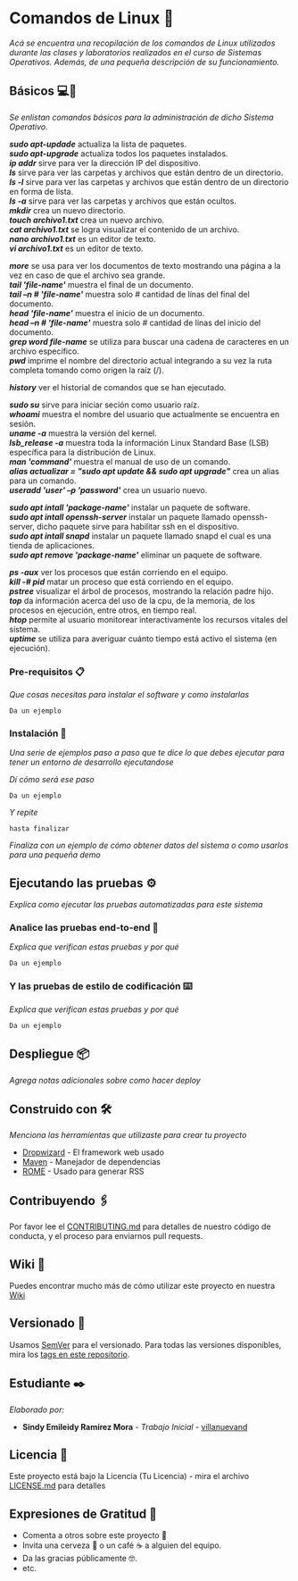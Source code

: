 # Comandos de Linux :penguin:

_Acá se encuentra una recopilación de los comandos de Linux utilizados durante las clases y laboratorios realizados en el curso de Sistemas Operativos. Además, de una pequeña descripción de su funcionamiento._

## Básicos :computer:🚀

_Se enlistan comandos básicos para la administración de dicho Sistema Operativo._

**_sudo apt-updade_** actualiza la lista de paquetes.<br/>
**_sudo apt-upgrade_** actualiza todos los paquetes instalados.<br/>
**_ip addr_** sirve para ver la dirección IP del dispositivo.<br/>
**_ls_** sirve para ver las carpetas y archivos que están dentro de un directorio.<br/>
**_ls -l_** sirve para ver las carpetas y archivos que están dentro de un directorio en forma de lista. <br/>
**_ls -a_** sirve para ver las carpetas y archivos que están ocultos. <br/>
**_mkdir_** crea un nuevo directorio.<br/>
**_touch archivo1.txt_** crea un nuevo archivo.<br/>
**_cat archivo1.txt_** se logra visualizar el contenido de un archivo.<br/>
**_nano archivo1.txt_** es un editor de texto.<br/>
**_vi archivo1.txt_** es un editor de texto.<br/>

**_more_** se usa para ver los documentos de texto mostrando una página a la vez en caso de que el archivo sea grande.<br/>
**_tail 'file-name'_** muestra el final de un documento.<br/>
**_tail –n # 'file-name'_** muestra solo # cantidad de línas del final del documento.<br/>
**_head 'file-name'_** muestra el inicio de un documento.<br/>
**_head –n # 'file-name'_** muestra solo # cantidad de línas del inicio del documento.<br/>
**_grep word file-name_** se utiliza para buscar una cadena de caracteres en un archivo específico.<br/>
**_pwd_** imprime el nombre del directorio actual integrando a su vez la ruta completa tomando como origen la raíz (/).<br/>
 
**_history_** ver el historial de comandos que se han ejecutado.<br/>

**_sudo su_** sirve para iniciar seción como usuario raíz.<br/>
**_whoami_** muestra el nombre del usuario que actualmente se encuentra en sesión.<br/>
**_uname -a_** muestra la versión del kernel.<br/>
**_lsb_release -a_** muestra toda la información Linux Standard Base (LSB) específica para la distribución de Linux.<br/>
**_man 'command'_** muestra el manual de uso de un comando.<br/>
**_alias actualizar = "sudo apt update && sudo apt upgrade"_** crea un alias para un comando.<br/>
**_useradd 'user' –p 'password'_** crea un usuario nuevo.<br/>
 
**_sudo apt intall 'package-name'_** instalar un paquete de software.<br/>
**_sudo apt intall openssh-server_** instalar un paquete llamado openssh-server, dicho paquete sirve para habilitar ssh en el dispositivo.<br/>
**_sudo apt intall snapd_** instalar un paquete llamado snapd el cual es una tienda de aplicaciones.<br/>
**_sudo apt remove 'package-name'_** eliminar un paquete de software.<br/>

**_ps -aux_** ver los procesos que están corriendo en el equipo.<br/>
**_kill -# pid_** matar un proceso que está corriendo en el equipo.<br/>
**_pstree_** visualizar el árbol de procesos, mostrando la relación padre hijo.<br/>
**_top_** da información acerca del uso de la cpu, de la memoria, de los procesos en ejecución, entre otros, en tiempo real.<br/>
**_htop_** permite al usuario monitorear interactivamente los recursos vitales del sistema.<br/>
**_uptime_** se utiliza para averiguar cuánto tiempo está activo el sistema (en ejecución).<br/>


### Pre-requisitos 📋

_Que cosas necesitas para instalar el software y como instalarlas_

```
Da un ejemplo
```

### Instalación 🔧

_Una serie de ejemplos paso a paso que te dice lo que debes ejecutar para tener un entorno de desarrollo ejecutandose_

_Dí cómo será ese paso_

```
Da un ejemplo
```

_Y repite_

```
hasta finalizar
```

_Finaliza con un ejemplo de cómo obtener datos del sistema o como usarlos para una pequeña demo_

## Ejecutando las pruebas ⚙️

_Explica como ejecutar las pruebas automatizadas para este sistema_

### Analice las pruebas end-to-end 🔩

_Explica que verifican estas pruebas y por qué_

```
Da un ejemplo
```

### Y las pruebas de estilo de codificación ⌨️

_Explica que verifican estas pruebas y por qué_

```
Da un ejemplo
```

## Despliegue 📦

_Agrega notas adicionales sobre como hacer deploy_

## Construido con 🛠️

_Menciona las herramientas que utilizaste para crear tu proyecto_

* [Dropwizard](http://www.dropwizard.io/1.0.2/docs/) - El framework web usado
* [Maven](https://maven.apache.org/) - Manejador de dependencias
* [ROME](https://rometools.github.io/rome/) - Usado para generar RSS

## Contribuyendo 🖇️

Por favor lee el [CONTRIBUTING.md](https://gist.github.com/villanuevand/xxxxxx) para detalles de nuestro código de conducta, y el proceso para enviarnos pull requests.

## Wiki 📖

Puedes encontrar mucho más de cómo utilizar este proyecto en nuestra [Wiki](https://github.com/tu/proyecto/wiki)

## Versionado 📌

Usamos [SemVer](http://semver.org/) para el versionado. Para todas las versiones disponibles, mira los [tags en este repositorio](https://github.com/tu/proyecto/tags).

## Estudiante ✒️

_Elaborado por:_

* **Sindy Emileidy Ramírez Mora** - *Trabajo Inicial* - [villanuevand](https://github.com/villanuevand)

## Licencia 📄

Este proyecto está bajo la Licencia (Tu Licencia) - mira el archivo [LICENSE.md](LICENSE.md) para detalles

## Expresiones de Gratitud 🎁

* Comenta a otros sobre este proyecto 📢
* Invita una cerveza 🍺 o un café ☕ a alguien del equipo. 
* Da las gracias públicamente 🤓.
* etc.
